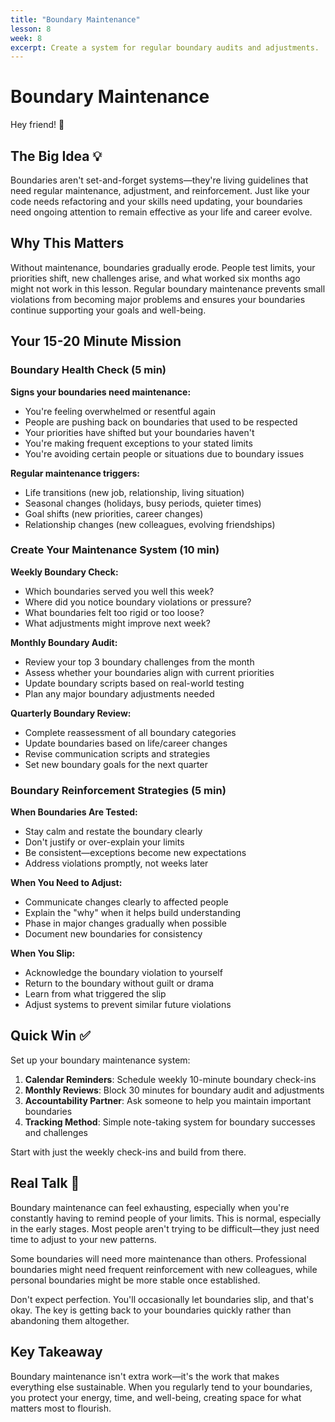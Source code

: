 ```yaml
---
title: "Boundary Maintenance"
lesson: 8
week: 8
excerpt: Create a system for regular boundary audits and adjustments.
---
```


# Boundary Maintenance

Hey friend! 👋

## The Big Idea 💡

Boundaries aren't set-and-forget systems—they're living guidelines that need regular maintenance, adjustment, and reinforcement. Just like your code needs refactoring and your skills need updating, your boundaries need ongoing attention to remain effective as your life and career evolve.

## Why This Matters

Without maintenance, boundaries gradually erode. People test limits, your priorities shift, new challenges arise, and what worked six months ago might not work in this lesson. Regular boundary maintenance prevents small violations from becoming major problems and ensures your boundaries continue supporting your goals and well-being.

## Your 15-20 Minute Mission

### Boundary Health Check (5 min)

**Signs your boundaries need maintenance:**

- You're feeling overwhelmed or resentful again
- People are pushing back on boundaries that used to be respected
- Your priorities have shifted but your boundaries haven't
- You're making frequent exceptions to your stated limits
- You're avoiding certain people or situations due to boundary issues

**Regular maintenance triggers:**

- Life transitions (new job, relationship, living situation)
- Seasonal changes (holidays, busy periods, quieter times)
- Goal shifts (new priorities, career changes)
- Relationship changes (new colleagues, evolving friendships)

### Create Your Maintenance System (10 min)

**Weekly Boundary Check:**

- Which boundaries served you well this week?
- Where did you notice boundary violations or pressure?
- What boundaries felt too rigid or too loose?
- What adjustments might improve next week?

**Monthly Boundary Audit:**

- Review your top 3 boundary challenges from the month
- Assess whether your boundaries align with current priorities
- Update boundary scripts based on real-world testing
- Plan any major boundary adjustments needed

**Quarterly Boundary Review:**

- Complete reassessment of all boundary categories
- Update boundaries based on life/career changes
- Revise communication scripts and strategies
- Set new boundary goals for the next quarter

### Boundary Reinforcement Strategies (5 min)

**When Boundaries Are Tested:**

- Stay calm and restate the boundary clearly
- Don't justify or over-explain your limits
- Be consistent—exceptions become new expectations
- Address violations promptly, not weeks later

**When You Need to Adjust:**

- Communicate changes clearly to affected people
- Explain the "why" when it helps build understanding
- Phase in major changes gradually when possible
- Document new boundaries for consistency

**When You Slip:**

- Acknowledge the boundary violation to yourself
- Return to the boundary without guilt or drama
- Learn from what triggered the slip
- Adjust systems to prevent similar future violations

## Quick Win ✅

Set up your boundary maintenance system:

1. **Calendar Reminders**: Schedule weekly 10-minute boundary check-ins
2. **Monthly Reviews**: Block 30 minutes for boundary audit and adjustments
3. **Accountability Partner**: Ask someone to help you maintain important boundaries
4. **Tracking Method**: Simple note-taking system for boundary successes and challenges

Start with just the weekly check-ins and build from there.

## Real Talk 💬

Boundary maintenance can feel exhausting, especially when you're constantly having to remind people of your limits. This is normal, especially in the early stages. Most people aren't trying to be difficult—they just need time to adjust to your new patterns.

Some boundaries will need more maintenance than others. Professional boundaries might need frequent reinforcement with new colleagues, while personal boundaries might be more stable once established.

Don't expect perfection. You'll occasionally let boundaries slip, and that's okay. The key is getting back to your boundaries quickly rather than abandoning them altogether.

## Key Takeaway

Boundary maintenance isn't extra work—it's the work that makes everything else sustainable. When you regularly tend to your boundaries, you protect your energy, time, and well-being, creating space for what matters most to flourish.

